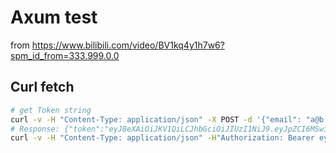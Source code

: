 # Axum test

from https://www.bilibili.com/video/BV1kq4y1h7w6?spm_id_from=333.999.0.0

## Curl fetch

```bash
# get Token string
curl -v -H "Content-Type: application/json" -X POST -d '{"email": "a@b.com", "password": "secret"}' http://127.0.0.1:8080/login
# Response: {"token":"eyJ0eXAiOiJKV1QiLCJhbGciOiJIUzI1NiJ9.eyJpZCI6MSwibmFtZSI6IlJheSBGYW4ifQ.N0ndumtsBNNReWCybTEDhu452uo7tgI6J_7lApoONvQ"}
curl -v -H "Content-Type: application/json" -H"Authorization: Bearer eyJ0eXAiOiJKV1QiLCJhbGciOiJIUzI1NiJ9.eyJpZCI6MSwibmFtZSI6IlJheSBGYW4ifQ.N0ndumtsBNNReWCybTEDhu452uo7tgI6J_7lApoONvQ" -X POST -d '{"title": "tttt"}' http://127.0.0.1:8080/todos
```
